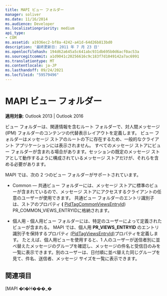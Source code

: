 ```yaml
---
title: MAPI ビュー フォルダー
manager: soliver
ms.date: 11/16/2014
ms.audience: Developer
ms.localizationpriority: medium
api_type:
- COM
ms.assetid: a1936ec2-bf8a-4242-a41d-64d26b813bd0
description: '最終更新日: 2011 年 7 月 23 日'
ms.openlocfilehash: 194d62a645a5c641abc931db695b0d6acf0ac53a
ms.sourcegitcommit: a1d9041c20256616c9c183f7d1049142a7ac6991
ms.translationtype: MT
ms.contentlocale: ja-JP
ms.lasthandoff: 09/24/2021
ms.locfileid: "59579496"
---
```

# <a name="mapi-view-folders"></a>MAPI ビュー フォルダー

  
  
**適用対象**: Outlook 2013 | Outlook 2016 
  
ビュー フォルダーは、関連情報を含むルート フォルダーで、対人間メッセージ (IPM) フォルダーのコンテンツの代替表示レイアウトを定義します。 ビュー フォルダーはメッセージ ストアのルートの下に存在するため、一般的なクライアント アプリケーションには表示されません。 すべてのメッセージ ストアにビュー フォルダーが含まれる場合があります。セッションの既定のメッセージ ストアとして動作するように構成されているメッセージ ストアだけが、それらを含める必要があります。  
  
MAPI では、次の 2 つのビュー フォルダーがサポートされています。
  
- Common — 共通ビュー フォルダーには、メッセージ ストアに標準のビューが含まれているので、メッセージ ストアにアクセスするクライアントの任意のユーザーが使用できます。 共通ビュー フォルダーのエントリ識別子は、ストアのプロパティ **(** [PidTagCommonViewsEntryId](pidtagcommonviewsentryid-canonical-property.md)) PR_COMMON_VIEWS_ENTRYIDに格納されます。
    
- 個人用 - 個人用ビュー フォルダーには、特定のユーザーによって定義されたビューが含まれる。 MAPI では、個人用 **PR_VIEWS_ENTRYID** のエントリ識別子を保持するプロパティ [(PidTagViewsEntryId)](pidtagviewsentryid-canonical-property.md)プロパティを定義します。 たとえば、個人用ビューを使用すると、1 人のユーザーが送信者別に並べ替えたメッセージのグループを確認し、メッセージの件名と受信日のみを一覧に表示できます。別のユーザーは、日付順に並べ替えた同じグループを見て、件名、送信者、メッセージ サイズを一覧に表示できます。
    
## <a name="see-also"></a>関連項目



[MAPI �t�H���_�[](mapi-folders.md)

